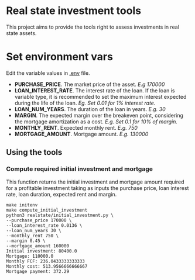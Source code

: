 
# Real state investment tools

This project aims to provide the tools right to assess investments in real state assets.  

# Set environment vars
Edit the variable values in [.env](.env) file.

 - **PURCHASE_PRICE**. The market price of the asset. *E.g 170000*
 - **LOAN_INTEREST_RATE**. The interest rate of the loan. If the loan is variable type, it is recommended to set the maximum interest expected during the life of the loan. *Eg. Set 0.01 for 1% interest rate.*
 - **LOAN_NUM_YEARS**. The duration of the loan in years. *E.g. 30*
 - **MARGIN**. The expected margin over the breakeven point, considering the mortgage amortization as a cost. *E.g. Set 0.1 for 10% of margin.*
 - **MONTHLY_RENT**. Expected monthly rent. *E.g. 750*
 - **MORTGAGE_AMOUNT**. Mortgage amount. *E.g. 130000*
## Using the tools
### Compute required initial investment and mortgage
This function returns the initial investment and mortgage amount required for a profitable investment taking as inputs the purchase price, loan interest rate, loan duration, expected rent and margin.

    make initenv
    make compute_initial_investment
    python3 realstate/initial_investment.py \
    --purchase_price 170000 \
    --loan_interest_rate 0.0136 \
    --loan_num_years 30 \
    --monthly_rent 750 \
    --margin 0.45 \
    --mortgage_amount 160000
    Initial investment: 80400.0
    Mortgage: 110000.0
    Monthly FCF: 236.0433333333333
    Monthly cost: 513.9566666666667
    Mortgage payment: 372.29
